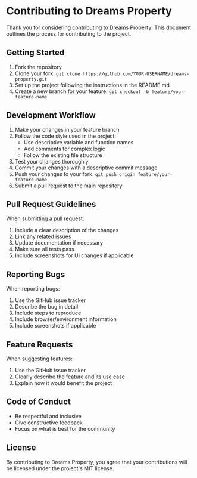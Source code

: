 # Contributing to Dreams Property

Thank you for considering contributing to Dreams Property! This document outlines the process for contributing to the project.

## Getting Started

1. Fork the repository
2. Clone your fork: `git clone https://github.com/YOUR-USERNAME/dreams-property.git`
3. Set up the project following the instructions in the README.md
4. Create a new branch for your feature: `git checkout -b feature/your-feature-name`

## Development Workflow

1. Make your changes in your feature branch
2. Follow the code style used in the project:
   - Use descriptive variable and function names
   - Add comments for complex logic
   - Follow the existing file structure
3. Test your changes thoroughly
4. Commit your changes with a descriptive commit message
5. Push your changes to your fork: `git push origin feature/your-feature-name`
6. Submit a pull request to the main repository

## Pull Request Guidelines

When submitting a pull request:

1. Include a clear description of the changes
2. Link any related issues
3. Update documentation if necessary
4. Make sure all tests pass
5. Include screenshots for UI changes if applicable

## Reporting Bugs

When reporting bugs:

1. Use the GitHub issue tracker
2. Describe the bug in detail
3. Include steps to reproduce
4. Include browser/environment information
5. Include screenshots if applicable

## Feature Requests

When suggesting features:

1. Use the GitHub issue tracker
2. Clearly describe the feature and its use case
3. Explain how it would benefit the project

## Code of Conduct

- Be respectful and inclusive
- Give constructive feedback
- Focus on what is best for the community

## License

By contributing to Dreams Property, you agree that your contributions will be licensed under the project's MIT license. 